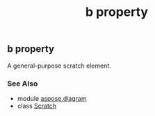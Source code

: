 ﻿---
title: b property
second_title: Aspose.Diagram for Python via .NET API References
description: 
type: docs
weight: 50
url: /python-net/aspose.diagram/scratch/b/
is_root: false
---

## b property


A general-purpose scratch element.

### See Also
* module [aspose.diagram](../../)
* class [Scratch](/diagram/python-net/aspose.diagram/scratch)
